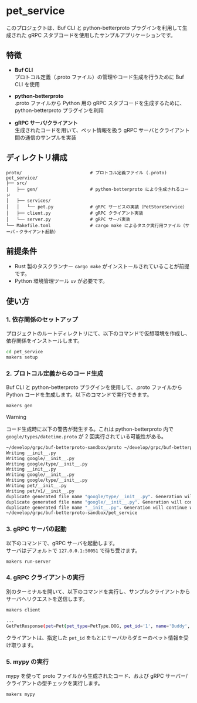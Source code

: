 # pet_service

このプロジェクトは、Buf CLI と python-betterproto プラグインを利用して生成された gRPC スタブコードを使用したサンプルアプリケーションです。

## 特徴

- **Buf CLI**  
  プロトコル定義（.proto ファイル）の管理やコード生成を行うために Buf CLI を使用

- **python-betterproto**  
  .proto ファイルから Python 用の gRPC スタブコードを生成するために、python-betterproto プラグインを利用

- **gRPC サーバ/クライアント**  
  生成されたコードを用いて、ペット情報を扱う gRPC サーバとクライアント間の通信のサンプルを実装

## ディレクトリ構成

```
proto/                          # プロトコル定義ファイル (.proto)
pet_service/
├── src/
│   ├── gen/                    # python-betterproto により生成されるコード
│   ├── services/
│   │   └── pet.py              # gRPC サービスの実装（PetStoreService）
│   ├── client.py               # gRPC クライアント実装
│   └── server.py               # gRPC サーバ実装
└── Makefile.toml               # cargo make によるタスク実行用ファイル（サーバ・クライアント起動）
```

## 前提条件

- Rust 製のタスクランナー `cargo make` がインストールされていることが前提です。
- Python 環境管理ツール `uv` が必要です。

## 使い方

### 1. 依存関係のセットアップ

プロジェクトのルートディレクトリにて、以下のコマンドで仮想環境を作成し、依存関係をインストールします。

```bash
cd pet_service
makers setup
```

### 2. プロトコル定義からのコード生成

Buf CLI と python-betterproto プラグインを使用して、.proto ファイルから Python コードを生成します。以下のコマンドで実行できます。

```bash
makers gen
```

> [!WARNING]
> コード生成時に以下の警告が発生する。これは python-betterproto 内で `google/types/datetime.proto` が 2 回実行されている可能性がある。
>
> ```bash
> ~/develop/grpc/buf-betterproto-sandbox/proto ~/develop/grpc/buf-betterproto-sandbox/pet_service
> Writing __init__.py
> Writing google/__init__.py
> Writing google/type/__init__.py
> Writing __init__.py
> Writing google/__init__.py
> Writing google/type/__init__.py
> Writing pet/__init__.py
> Writing pet/v1/__init__.py
> duplicate generated file name "google/type/__init__.py". Generation will continue without error here and drop the second occurrence of this file, but please raise an issue with the maintainer of the plugin.
> duplicate generated file name "google/__init__.py". Generation will continue without error here and drop the second occurrence of this file, but please raise an issue with the maintainer of the plugin.
> duplicate generated file name "__init__.py". Generation will continue without error here and drop the second occurrence of this file, but please raise an issue with the maintainer of the plugin.
> ~/develop/grpc/buf-betterproto-sandbox/pet_service
> ```

### 3. gRPC サーバの起動

以下のコマンドで、gRPC サーバを起動します。  
サーバはデフォルトで `127.0.0.1:50051` で待ち受けます。

```bash
makers run-server
```

### 4. gRPC クライアントの実行

別のターミナルを開いて、以下のコマンドを実行し、サンプルクライアントからサーバへリクエストを送信します。

```bash
makers client

...
GetPetResponse(pet=Pet(pet_type=PetType.DOG, pet_id='1', name='Buddy', created_at=DateTime(year=2021, month=8, day=1, hours=12)))
```

クライアントは、指定した `pet_id` をもとにサーバからダミーのペット情報を受け取ります。

### 5. mypy の実行

mypy を使って proto ファイルから生成されたコード、および gRPC サーバー/クライアントの型チェックを実行します。

```bash
makers mypy
```
